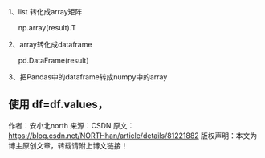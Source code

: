 1、list 转化成array矩阵

     np.array(result).T

2、array转化成dataframe

     pd.DataFrame(result)

3、把Pandas中的dataframe转成numpy中的array

使用 df=df.values，
--------------------- 
作者：安小北north 
来源：CSDN 
原文：https://blog.csdn.net/NORTHhan/article/details/81221882 
版权声明：本文为博主原创文章，转载请附上博文链接！
